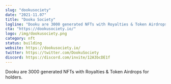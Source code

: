 ```yaml
---
slug: "dookusociety"
date: "2021-11.07"
title: "Dooku Society"
logline: "Dooku are 3000 generated NFTs with Royalties & Token Airdrops for holders."
cta: "https://dookusociety.io/"
logo: /img/dookusociety.png
category: nft
status: building
website: https://dookusociety.io/
twitter: https://twitter.com/DookuSociety
discord: https://discord.com/invite/12A3bcDE1f
---
```


Dooku are 3000 generated NFTs with Royalties & Token Airdrops for holders.
